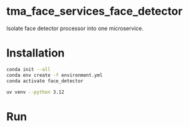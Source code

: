 # tma_face_services_face_detector
Isolate face detector processor into one microservice.

# Installation
```bash
conda init --all
conda env create -f environment.yml
conda activate face_detector

uv venv --python 3.12
```

# Run
